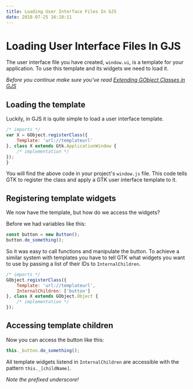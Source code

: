 ```yaml
---
title: Loading User Interface Files In GJS
date: 2018-07-25 16:10:11
---
```


# Loading User Interface Files In GJS

The user interface file you have created, `window.ui`, is a template for your application. To use this template and its widgets we need to load it. 

*Before you continue make sure you've read [Extending GObject Classes in GJS](../../gjs/transition.html#extending-gobject-classes)*

## Loading the template

Luckily, in GJS it is quite simple to load a user interface template.

```js
/* imports */
var X = GObject.registerClass({
    Template: 'url://templateurl'
}, class X extends Gtk.ApplicationWindow {
    /* implementation */
});
}
```

You will find the above code in your project's `window.js` file. This code tells GTK to register the class and apply a GTK user interface template to it.

## Registering template widgets

We now have the template, but how do we access the widgets?

Before we had variables like this:

```js
const button = new Button();
button.do_something();
```
So it was easy to call functions and manipulate the button. To achieve a similar system with templates you have to tell GTK what widgets you want to use by passing a list of their IDs to `InternalChildren`.

```js
/* imports */
GObject.registerClass({
    Template: 'url://templateurl',
    InternalChildren: ['button']
}, class X extends GObject.Object {
    /* implementation */
});
```

## Accessing template children

Now you can access the button like this:

```js
this._button.do_something();
```

All template widgets listend in `InternalChildren` are accessible with the pattern `this._[childName]`.

_Note the prefixed underscore!_
